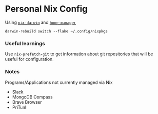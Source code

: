 # Personal Nix Config

Using [`nix-darwin`](https://github.com/LnL7/nix-darwin) and
[`home-manager`](https://github.com/nix-community/home-manager) 

```
darwin-rebuild switch --flake ~/.config/nixpkgs
```

### Useful learnings

Use `nix-prefetch-git` to get information about git repositories that will be useful for
configuration. 

### Notes

Programs/Applications not currently managed via Nix

 - Slack
 - MongoDB Compass
 - Brave Browser
 - PriTunl
